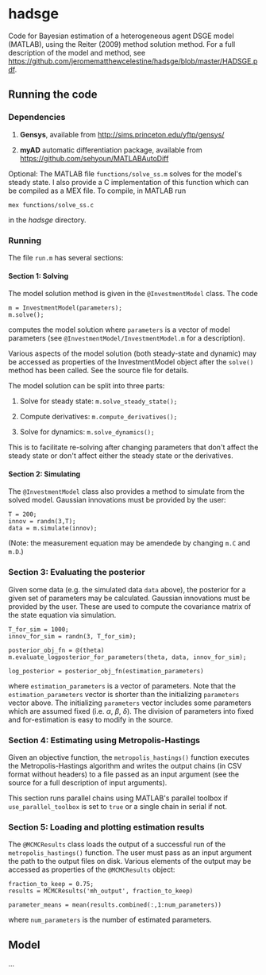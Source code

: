 # hadsge
Code for Bayesian estimation of a heterogeneous agent DSGE model (MATLAB), using the Reiter (2009) method solution method. For a full description of the model and method, see https://github.com/jeromematthewcelestine/hadsge/blob/master/HADSGE.pdf.

## Running the code

### Dependencies

1. **Gensys**, available from http://sims.princeton.edu/yftp/gensys/
  
2. **myAD** automatic differentiation package, available from https://github.com/sehyoun/MATLABAutoDiff

Optional:
The MATLAB file ``functions/solve_ss.m`` solves for the model's steady state. I also provide a C implementation of this function which can be compiled as a MEX file. To compile, in MATLAB run
```
mex functions/solve_ss.c
```
in the _hadsge_ directory.

### Running
  
The file ``run.m``  has several sections:

#### Section 1: Solving

The model solution method is given in the ``@InvestmentModel`` class. The code
```
m = InvestmentModel(parameters);
m.solve();
```
computes the model solution where ``parameters`` is a vector of model parameters (see ``@InvestmentModel/InvestmentModel.m`` for a description).

Various aspects of the model solution (both steady-state and dynamic) may be accessed as properties of the InvestmentModel object after the ``solve()`` method has been called. See the source file for details.

The model solution can be split into three parts:

1. Solve for steady state:
``
m.solve_steady_state();
``

2. Compute derivatives:
``
m.compute_derivatives();
``

3. Solve for dynamics: ``m.solve_dynamics();``

This is to facilitate re-solving after changing parameters that don't affect the steady state or don't affect either the steady state or the derivatives.

####  Section 2: Simulating

The  ``@InvestmentModel`` class also provides a method to simulate from the solved model. Gaussian innovations must be provided by the user:

```
T = 200;
innov = randn(3,T);
data = m.simulate(innov);
```

(Note: the measurement equation may be amendede by changing ``m.C`` and ``m.D``.)

### Section 3: Evaluating the posterior

Given some data (e.g. the simulated data ``data`` above), the posterior for a given set of parameters may be calculated. Gaussian innovations must be provided by the user. These are used to compute the covariance matrix of the state equation via simulation.

```
T_for_sim = 1000;
innov_for_sim = randn(3, T_for_sim);

posterior_obj_fn = @(theta) m.evaluate_logposterior_for_parameters(theta, data, innov_for_sim);

log_posterior = posterior_obj_fn(estimation_parameters)
```

where ``estimation_parameters`` is a vector of parameters. Note that the ``estimation_parameters`` vector is shorter than the initializing ``parameters`` vector above. The initializing ``parameters`` vector includes some parameters which are assumed fixed (i.e. $\alpha$, $\beta$, $\delta$). The division of parameters into fixed and for-estimation is easy to modify in the source.

### Section 4: Estimating using Metropolis-Hastings

Given an objective function, the ``metropolis_hastings()`` function executes the Metropolis-Hastings algorithm and writes the output chains (in CSV format without headers) to a file passed as an input argument (see the source for a full description of input arguments).

This section runs parallel chains using MATLAB's parallel toolbox if ``use_parallel_toolbox`` is set to ``true`` or a single chain in serial if not.

### Section 5: Loading and plotting estimation results

The ``@MCMCResults`` class loads the output of a successful run of the ``metropolis_hastings()`` function. The user must pass as an input argument the path to the output files on disk. Various elements of the output may be accessed as properties of the ``@MCMCResults`` object:

```
fraction_to_keep = 0.75;
results = MCMCResults('mh_output', fraction_to_keep)

parameter_means = mean(results.combined(:,1:num_parameters))
```
where ``num_parameters`` is the number of estimated parameters.


## Model

...
